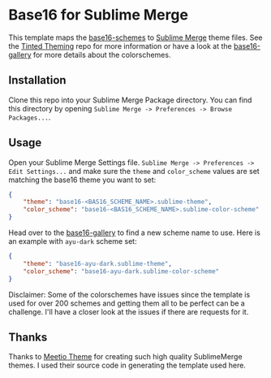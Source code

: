 # Base16 for Sublime Merge

This template maps the [base16-schemes] to [Sublime Merge] theme files.
See the [Tinted Theming] repo for more information or have a look at the
[base16-gallery] for more details about the colorschemes.

## Installation

Clone this repo into your Sublime Merge Package directory. You can
find this directory by opening `Sublime Merge -> Preferences -> Browse
Packages...`.

## Usage

Open your Sublime Merge Settings file. `Sublime Merge -> Preferences ->
Edit Settings...` and make sure the `theme` and `color_scheme` values
are set matching the base16 theme you want to set:

```json
{
    "theme": "base16-<BAS16_SCHEME_NAME>.sublime-theme",
    "color_scheme": "base16-<BAS16_SCHEME_NAME>.sublime-color-scheme"
}
```

Head over to the [base16-gallery] to find a new scheme name to use. Here
is an example with `ayu-dark` scheme set:

```json
{
    "theme": "base16-ayu-dark.sublime-theme",
    "color_scheme": "base16-ayu-dark.sublime-color-scheme"
}
```

Disclaimer: Some of the colorschemes have issues since the template is
used for over 200 schemes and getting them all to be perfect can be a
challenge. I'll have a closer look at the issues if there are requests
for it.

## Thanks

Thanks to [Meetio Theme] for creating such high quality SublimeMerge
themes. I used their source code in generating the template used here.

[Meetio Theme]: https://github.com/meetio-theme/merge-meetio-theme
[Tinted Theming]: https://github.com/tinted-theming/home
[base16-schemes]: https://github.com/tinted-theming/base16-schemes
[Sublime Merge]: https://www.sublimemerge.com/
[base16-gallery]: https://tinted-theming.github.io/base16-gallery/
